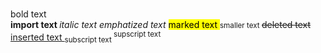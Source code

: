<!-- HTML Formating Elements-->
<br> bold text </br>
<strong> import text </strong>
<i> italic text </i>
<em> emphatized text </em>
<mark> marked text </mark> 
<small> smaller text </small>
<del> deleted text </del>
<ins> inserted text </ins>
<sub> subscript text </sub>
<sup> supscript text </sup>
